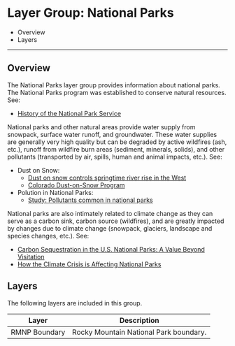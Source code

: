 # Layer Group: National Parks #

*   Overview
*   Layers

--------------

## Overview ##

The National Parks layer group provides information about national parks.
The National Parks program was established to conserve natural resources.
See:

*   [History of the National Park Service](https://en.wikipedia.org/wiki/History_of_the_National_Park_Service)

National parks and other natural areas provide water supply from snowpack,
surface water runoff, and groundwater.
These water supplies are generally very high quality but can be degraded by
active wildfires (ash, etc.), runoff from wildfire burn areas (sediment, minerals, solids),
and other pollutants (transported by air, spills, human and animal impacts, etc.).  See:

*   Dust on Snow:
    +   [Dust on snow controls springtime river rise in the West](https://climate.nasa.gov/news/2674/dust-on-snow-controls-springtime-river-rise-in-west/)
    +   [Colorado Dust-on-Snow Program](http://www.codos.org/)
*   Polution in National Parks:
    +   [Study:  Pollutants common in national parks](http://www.nbcnews.com/id/23369797/ns/us_news-environment/t/study-pollutants-common-national-parks/)

National parks are also intimately related to climate change as they can serve as
a carbon sink, carbon source (wildfires), and are greatly impacted by changes due to climate change
(snowpack, glaciers, landscape and species changes, etc.).  See:

*   [Carbon Sequestration in the U.S. National Parks:  A Value Beyond Visitation](https://www.belfercenter.org/publication/carbon-sequestration-us-national-parks-value-beyond-visitation)
*   [How the Climate Crisis is Affecting National Parks](https://www.npca.org/reports/climate-impacts)

## Layers ##

The following layers are included in this group.

| **Layer** | **Description** |
| -- | -- |
| RMNP Boundary| Rocky Mountain National Park boundary. |
